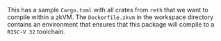 This has a sample `Cargo.toml` with all crates from `reth` that we want to compile within a zkVM. The `Dockerfile.zkvm` in the workspace directory contains an environment that ensures that this package will compile to a `RISC-V 32` toolchain.
